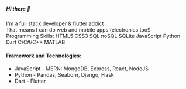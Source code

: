 ##### Hi there 👋

I'm a full stack developer & flutter addict  
That means I can do web and mobile apps (electronics too!)  
Programming Skills: HTML5 CSS3 SQL noSQL SQLite JavaScript Python Dart C/C#/C++ MATLAB  
#### Framework and Technologies:  
* JavaScript       - MERN: MongoDB, Express, React, NodeJS  
* Python           - Pandas, Seaborn, Django, Flask  
* Dart             - Flutter  

<!--
**asmyio/asmyio** is a ✨ _special_ ✨ repository because its `README.md` (this file) appears on your GitHub profile.

Here are some ideas to get you started:

- 🔭 I’m currently working on ...
- 🌱 I’m currently learning ...
- 👯 I’m looking to collaborate on ...
- 🤔 I’m looking for help with ...
- 💬 Ask me about ...
- 📫 How to reach me: ...
- 😄 Pronouns: ...
- ⚡ Fun fact: ...
-->
